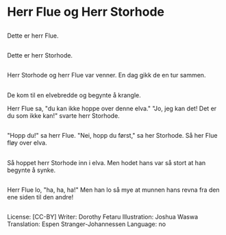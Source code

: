 # Herr Flue og Herr Storhode

##
Dette er herr Flue.

##
Dette er herr Storhode.

##
Herr Storhode og herr Flue var venner. En dag gikk de en tur sammen.

##
De kom til en elvebredde og begynte å krangle.

Herr Flue sa, "du kan ikke hoppe over denne elva."
"Jo, jeg kan det! Det er du som ikke kan!" svarte herr Storhode.

##
"Hopp du!" sa herr Flue.
"Nei, hopp du først," sa her Storhode.
Så her Flue fløy over elva. 

##
Så hoppet herr Storhode inn i elva. Men hodet hans var så stort at han begynte å synke.

##
Herr Flue lo, "ha, ha, ha!"
Men han lo så mye at munnen hans revna fra den ene siden til den andre!

##
License: [CC-BY]
Writer: Dorothy Fetaru
Illustration: Joshua Waswa
Translation: Espen Stranger-Johannessen
Language: no
